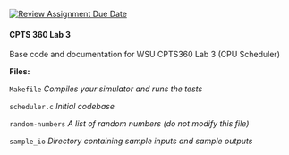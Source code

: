 [![Review Assignment Due Date](https://classroom.github.com/assets/deadline-readme-button-24ddc0f5d75046c5622901739e7c5dd533143b0c8e959d652212380cedb1ea36.svg)](https://classroom.github.com/a/eAoHkZ-v)
#### CPTS 360 Lab 3

Base code and documentation for WSU CPTS360 Lab 3 (CPU Scheduler)


**Files:**

`Makefile`	      _Compiles your simulator and runs the tests_

`scheduler.c`		        _Initial codebase_

`random-numbers`		        _A list of random numbers (do not modify this file)_

`sample_io`		        _Directory containing sample inputs and sample outputs_
